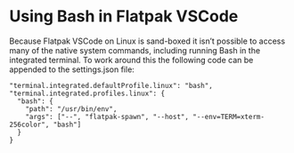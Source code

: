 # Using Bash in Flatpak VSCode

Because Flatpak VSCode on Linux is sand-boxed it isn’t possible to
access many of the native system commands, including running Bash in the
integrated terminal. To work around this the following code can be
appended to the settings.json file:

    "terminal.integrated.defaultProfile.linux": "bash",
    "terminal.integrated.profiles.linux": {
      "bash": {
        "path": "/usr/bin/env",
        "args": ["--", "flatpak-spawn", "--host", "--env=TERM=xterm-256color", "bash"]
      }
    }
